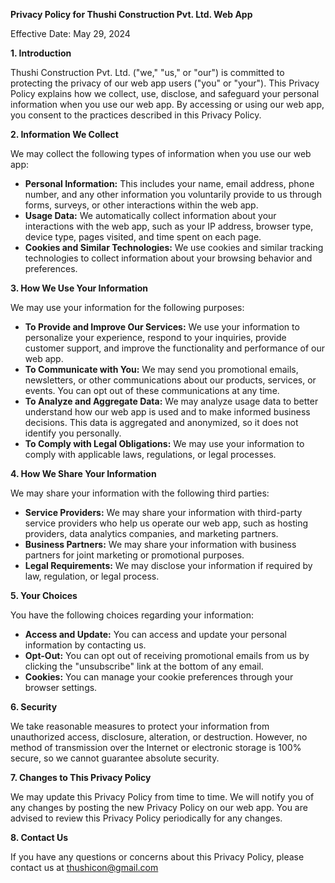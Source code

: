 **Privacy Policy for Thushi Construction Pvt. Ltd. Web App**

Effective Date: May 29, 2024

**1. Introduction**

Thushi Construction Pvt. Ltd. ("we," "us," or "our") is committed to protecting the privacy of our web app users ("you" or "your"). This Privacy Policy explains how we collect, use, disclose, and safeguard your personal information when you use our web app. By accessing or using our web app, you consent to the practices described in this Privacy Policy.

**2. Information We Collect**

We may collect the following types of information when you use our web app:

* **Personal Information:** This includes your name, email address, phone number, and any other information you voluntarily provide to us through forms, surveys, or other interactions within the web app.
* **Usage Data:** We automatically collect information about your interactions with the web app, such as your IP address, browser type, device type, pages visited, and time spent on each page.
* **Cookies and Similar Technologies:** We use cookies and similar tracking technologies to collect information about your browsing behavior and preferences.

**3. How We Use Your Information**

We may use your information for the following purposes:

* **To Provide and Improve Our Services:** We use your information to personalize your experience, respond to your inquiries, provide customer support, and improve the functionality and performance of our web app.
* **To Communicate with You:** We may send you promotional emails, newsletters, or other communications about our products, services, or events. You can opt out of these communications at any time.
* **To Analyze and Aggregate Data:** We may analyze usage data to better understand how our web app is used and to make informed business decisions. This data is aggregated and anonymized, so it does not identify you personally.
* **To Comply with Legal Obligations:** We may use your information to comply with applicable laws, regulations, or legal processes.

**4. How We Share Your Information**

We may share your information with the following third parties:

* **Service Providers:** We may share your information with third-party service providers who help us operate our web app, such as hosting providers, data analytics companies, and marketing partners.
* **Business Partners:** We may share your information with business partners for joint marketing or promotional purposes.
* **Legal Requirements:** We may disclose your information if required by law, regulation, or legal process.

**5. Your Choices**

You have the following choices regarding your information:

* **Access and Update:** You can access and update your personal information by contacting us.
* **Opt-Out:** You can opt out of receiving promotional emails from us by clicking the "unsubscribe" link at the bottom of any email.
* **Cookies:** You can manage your cookie preferences through your browser settings.

**6. Security**

We take reasonable measures to protect your information from unauthorized access, disclosure, alteration, or destruction. However, no method of transmission over the Internet or electronic storage is 100% secure, so we cannot guarantee absolute security.

**7. Changes to This Privacy Policy**

We may update this Privacy Policy from time to time. We will notify you of any changes by posting the new Privacy Policy on our web app. You are advised to review this Privacy Policy periodically for any changes.

**8. Contact Us**

If you have any questions or concerns about this Privacy Policy, please contact us at thushicon@gmail.com
